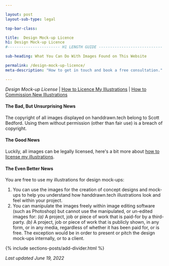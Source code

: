```yaml
---

layout: post
layout-sub-type: legal

top-bar-class:

title:  Design Mock-up Licence
h1: Design Mock-up Licence
#----------------------- H1 LENGTH GUIDE ----------------------------

sub-heading: What You Can Do With Images Found on This Website

permalink: /design-mock-up-licence/
meta-description: "How to get in touch and book a free consultation."

---
```




<div><p class="breadcrumb smallest"><em>Design Mock-up License</em> | <a href="/how-to-licence-hand-drawn-tech-illustrations/">How to Licence My Illustrations</a> | <a href="/how-to-commission-new-hand-drawn-tech-illustrations/">How to Commission New Illustrations</a></p></div>

#### The Bad, But Unsurprising News

The copyright of all images displayed on handdrawn.tech belong to Scott Bedford. Using them without permission (other than fair use) is a breach of copyright.

#### The Good News

Luckily, all images can be legally licensed, here's a bit more about [how to license my illustrations](/how-to-licence-illustrations/).


#### The Even Better News

You are free to use my illustrations for design mock-ups:


1. You can use the images for the creation of concept designs and mock-ups to help you understand how handdrawn.tech illustrations look and feel within your project.
2. You can manipulate the images freely within image editing software (such as Photoshop) but cannot use the manipulated, or un-edited images for:
<em>(a)</em> A project, job or piece of work that is paid-for by a third-party.
<em>(b)</em> A project, job or piece of work that is publicly shown, in any form, or in any media, regardless of whether it has been paid for, or is free. The exception would be in order to present or pitch the design mock-ups internally, or to a client.






<!-- DIVIDER  -->
{% include sections-posts/add-divider.html %}

*Last updated June 19, 2022*
 




